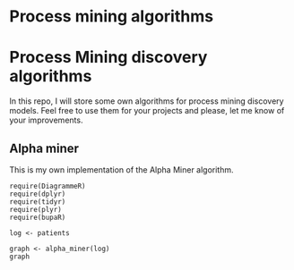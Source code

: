 # Process mining algorithms

# Process Mining discovery algorithms

In this repo, I will store some own algorithms for process mining
discovery models. Feel free to use them for your projects and please,
let me know of your improvements.

## Alpha miner

This is my own implementation of the Alpha Miner algorithm.

``` {r}
require(DiagrammeR) 
require(dplyr) 
require(tidyr)
require(plyr) 
require(bupaR)

log <- patients
```

``` {r}
graph <- alpha_miner(log) 
graph
```

